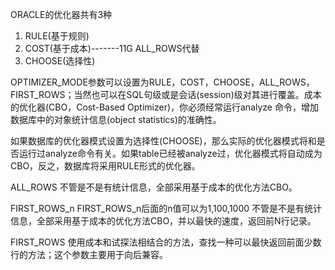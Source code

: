 ORACLE的优化器共有3种
1) RULE(基于规则) 
2) COST(基于成本)-------11G  ALL_ROWS代替
3) CHOOSE(选择性)

OPTIMIZER_MODE参数可以设置为RULE，COST，CHOOSE，ALL_ROWS，FIRST_ROWS；当然也可以在SQL句级或是会话(session)级对其进行覆盖。成本的优化器(CBO，Cost-Based Optimizer)，你必须经常运行analyze 命令，增加数据库中的对象统计信息(object statistics)的准确性。


如果数据库的优化器模式设置为选择性(CHOOSE)，那么实际的优化器模式将和是否运行过analyze命令有关。如果table已经被analyze过，优化器模式将自动成为CBO，反之，数据库将采用RULE形式的优化器。


ALL_ROWS 不管是不是有统计信息，全部采用基于成本的优化方法CBO。

FIRST_ROWS_n
            FIRST_ROWS_n后面的n值可以为1,100,1000
           不管是不是有统计信息，全部采用基于成本的优化方法CBO，并以最快的速度，返回前N行记录。

FIRST_ROWS
使用成本和试探法相结合的方法，查找一种可以最快返回前面少数行的方法；这个参数主要用于向后兼容。
